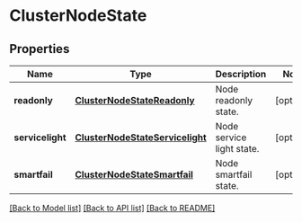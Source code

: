 # ClusterNodeState

## Properties
Name | Type | Description | Notes
------------ | ------------- | ------------- | -------------
**readonly** | [**ClusterNodeStateReadonly**](ClusterNodeStateReadonly.md) | Node readonly state. | [optional] 
**servicelight** | [**ClusterNodeStateServicelight**](ClusterNodeStateServicelight.md) | Node service light state. | [optional] 
**smartfail** | [**ClusterNodeStateSmartfail**](ClusterNodeStateSmartfail.md) | Node smartfail state. | [optional] 

[[Back to Model list]](../README.md#documentation-for-models) [[Back to API list]](../README.md#documentation-for-api-endpoints) [[Back to README]](../README.md)


